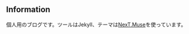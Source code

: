 ## Information

個人用のブログです。ツールはJekyll、テーマは[NexT.Muse](https://github.com/simpleyyt/jekyll-theme-next)を使っています。